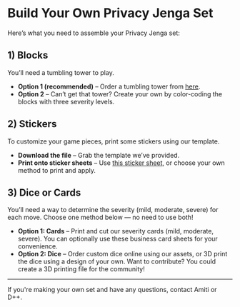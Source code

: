 # Build Your Own Privacy Jenga Set

Here’s what you need to assemble your Privacy Jenga set:

## 1) Blocks
You’ll need a tumbling tower to play.

- **Option 1 (recommended)** – Order a tumbling tower from [here](https://www.amazon.com/gp/product/B0CQR7M3JH/ref=ppx_yo_dt_b_search_asin_image).
- **Option 2** – Can’t get that tower? Create your own by color-coding the blocks with three severity levels.

## 2) Stickers
To customize your game pieces, print some stickers using our template.

- **Download the file** – Grab the template we’ve provided.
- **Print onto sticker sheets** – Use [this sticker sheet](https://www.amazon.com/gp/product/B09BBJLCP4/ref=ppx_yo_dt_b_search_asin_title), or choose your own method to print and apply.

## 3) Dice or Cards
You’ll need a way to determine the severity (mild, moderate, severe) for each move. Choose one method below — no need to use both!

- **Option 1: Cards** – Print and cut our severity cards (mild, moderate, severe). You can optionally use these business card sheets for your convenience.
- **Option 2: Dice** – Order custom dice online using our assets, or 3D print the dice using a design of your own. Want to contribute? You could create a 3D printing file for the community!

---

If you're making your own set and have any questions, contact Amiti or D++.
